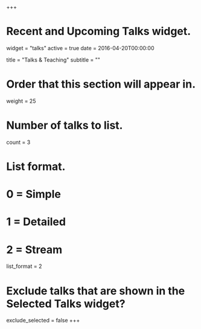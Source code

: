 +++
# Recent and Upcoming Talks widget.
widget = "talks"
active = true
date = 2016-04-20T00:00:00

title = "Talks & Teaching"
subtitle = ""

# Order that this section will appear in.
weight = 25

# Number of talks to list.
count = 3

# List format.
#   0 = Simple
#   1 = Detailed
#   2 = Stream
list_format = 2

# Exclude talks that are shown in the Selected Talks widget?
exclude_selected = false
+++
